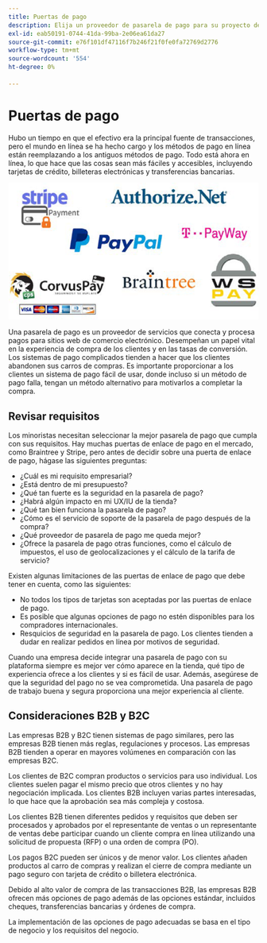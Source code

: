 ```yaml
---
title: Puertas de pago
description: Elija un proveedor de pasarela de pago para su proyecto de comercio electrónico en función de las necesidades de su empresa.
exl-id: eab50191-0744-41da-99ba-2e06ea61da27
source-git-commit: e76f101df47116f7b246f21f0fe0fa72769d2776
workflow-type: tm+mt
source-wordcount: '554'
ht-degree: 0%

---
```


# Puertas de pago

Hubo un tiempo en que el efectivo era la principal fuente de transacciones, pero el mundo en línea se ha hecho cargo y los métodos de pago en línea están reemplazando a los antiguos métodos de pago. Todo está ahora en línea, lo que hace que las cosas sean más fáciles y accesibles, incluyendo tarjetas de crédito, billeteras electrónicas y transferencias bancarias.

![Logotipos de proveedor de pasarela de pago](../../assets/playbooks/payment-gateways.png)

Una pasarela de pago es un proveedor de servicios que conecta y procesa pagos para sitios web de comercio electrónico. Desempeñan un papel vital en la experiencia de compra de los clientes y en las tasas de conversión. Los sistemas de pago complicados tienden a hacer que los clientes abandonen sus carros de compras. Es importante proporcionar a los clientes un sistema de pago fácil de usar, donde incluso si un método de pago falla, tengan un método alternativo para motivarlos a completar la compra.

## Revisar requisitos

Los minoristas necesitan seleccionar la mejor pasarela de pago que cumpla con sus requisitos. Hay muchas puertas de enlace de pago en el mercado, como Braintree y Stripe, pero antes de decidir sobre una puerta de enlace de pago, hágase las siguientes preguntas:

- ¿Cuál es mi requisito empresarial?
- ¿Está dentro de mi presupuesto?
- ¿Qué tan fuerte es la seguridad en la pasarela de pago?
- ¿Habrá algún impacto en mi UX/IU de la tienda?
- ¿Qué tan bien funciona la pasarela de pago?
- ¿Cómo es el servicio de soporte de la pasarela de pago después de la compra?
- ¿Qué proveedor de pasarela de pago me queda mejor?
- ¿Ofrece la pasarela de pago otras funciones, como el cálculo de impuestos, el uso de geolocalizaciones y el cálculo de la tarifa de servicio?

Existen algunas limitaciones de las puertas de enlace de pago que debe tener en cuenta, como las siguientes:

- No todos los tipos de tarjetas son aceptadas por las puertas de enlace de pago.
- Es posible que algunas opciones de pago no estén disponibles para los compradores internacionales.
- Resquicios de seguridad en la pasarela de pago. Los clientes tienden a dudar en realizar pedidos en línea por motivos de seguridad.

Cuando una empresa decide integrar una pasarela de pago con su plataforma siempre es mejor ver cómo aparece en la tienda, qué tipo de experiencia ofrece a los clientes y si es fácil de usar. Además, asegúrese de que la seguridad del pago no se vea comprometida. Una pasarela de pago de trabajo buena y segura proporciona una mejor experiencia al cliente.

## Consideraciones B2B y B2C

Las empresas B2B y B2C tienen sistemas de pago similares, pero las empresas B2B tienen más reglas, regulaciones y procesos. Las empresas B2B tienden a operar en mayores volúmenes en comparación con las empresas B2C.

Los clientes de B2C compran productos o servicios para uso individual. Los clientes suelen pagar el mismo precio que otros clientes y no hay negociación implicada. Los clientes B2B incluyen varias partes interesadas, lo que hace que la aprobación sea más compleja y costosa.

Los clientes B2B tienen diferentes pedidos y requisitos que deben ser procesados y aprobados por el representante de ventas o un representante de ventas debe participar cuando un cliente compra en línea utilizando una solicitud de propuesta (RFP) o una orden de compra (PO).

Los pagos B2C pueden ser únicos y de menor valor. Los clientes añaden productos al carro de compras y realizan el cierre de compra mediante un pago seguro con tarjeta de crédito o billetera electrónica.

Debido al alto valor de compra de las transacciones B2B, las empresas B2B ofrecen más opciones de pago además de las opciones estándar, incluidos cheques, transferencias bancarias y órdenes de compra.

La implementación de las opciones de pago adecuadas se basa en el tipo de negocio y los requisitos del negocio.
